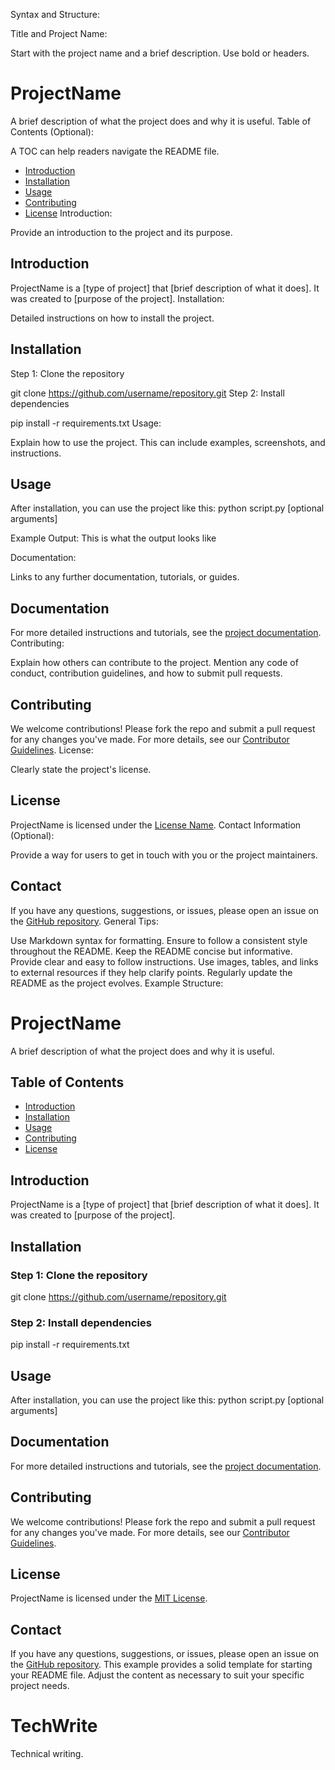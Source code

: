 Syntax and Structure:

Title and Project Name:

Start with the project name and a brief description. Use bold or headers.
# ProjectName

A brief description of what the project does and why it is useful.
Table of Contents (Optional):

A TOC can help readers navigate the README file.
- [Introduction](#introduction)
- [Installation](#installation)
- [Usage](#usage)
- [Contributing](#contributing)
- [License](#license)
Introduction:

Provide an introduction to the project and its purpose.
## Introduction

ProjectName is a [type of project] that [brief description of what it does]. It was created to [purpose of the project].
Installation:

Detailed instructions on how to install the project.
## Installation
Step 1: Clone the repository

git clone https://github.com/username/repository.git
Step 2: Install dependencies

pip install -r requirements.txt
Usage:

Explain how to use the project. This can include examples, screenshots, and instructions.
## Usage

After installation, you can use the project like this:
python script.py [optional arguments]


Example Output:
This is what the output looks like

Documentation:

Links to any further documentation, tutorials, or guides.
## Documentation

For more detailed instructions and tutorials, see the [project documentation](https://project.documentation.url).
Contributing:

Explain how others can contribute to the project. Mention any code of conduct, contribution guidelines, and how to submit pull requests.
## Contributing

We welcome contributions! Please fork the repo and submit a pull request for any changes you've made. For more details, see our [Contributor Guidelines](https://github.com/username/repository/blob/main/CONTRIBUTING.md).
License:

Clearly state the project's license.
## License

ProjectName is licensed under the [License Name](https://choosealicense.com/licenses/[license-name]/).
Contact Information (Optional):

Provide a way for users to get in touch with you or the project maintainers.
## Contact

If you have any questions, suggestions, or issues, please open an issue on the [GitHub repository](https://github.com/username/repository).
General Tips:

Use Markdown syntax for formatting.
Ensure to follow a consistent style throughout the README.
Keep the README concise but informative.
Provide clear and easy to follow instructions.
Use images, tables, and links to external resources if they help clarify points.
Regularly update the README as the project evolves.
Example Structure:

# ProjectName

A brief description of what the project does and why it is useful.

## Table of Contents
- [Introduction](#introduction)
- [Installation](#installation)
- [Usage](#usage)
- [Contributing](#contributing)
- [License](#license)

## Introduction
ProjectName is a [type of project] that [brief description of what it does]. It was created to [purpose of the project].

## Installation
### Step 1: Clone the repository
git clone https://github.com/username/repository.git


### Step 2: Install dependencies
pip install -r requirements.txt


## Usage
After installation, you can use the project like this:
python script.py [optional arguments]


## Documentation
For more detailed instructions and tutorials, see the [project documentation](https://project.documentation.url).

## Contributing
We welcome contributions! Please fork the repo and submit a pull request for any changes you've made. For more details, see our [Contributor Guidelines](https://github.com/username/repository/blob/main/CONTRIBUTING.md).

## License
ProjectName is licensed under the [MIT License](https://choosealicense.com/licenses/mit/).

## Contact
If you have any questions, suggestions, or issues, please open an issue on the [GitHub repository](https://github.com/username/repository).
This example provides a solid template for starting your README file. Adjust the content as necessary to suit your specific project needs.

# TechWrite
Technical writing.
